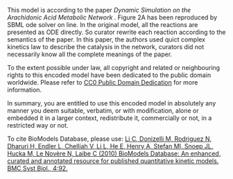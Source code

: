 

This model is according to the paper _Dynamic Simulation on the Arachidonic
Acid Metabolic Network_ . Figure 2A has been reproduced by SBML ode solver on
line. In the original model, all the reactions are presented as ODE directly.
So curator rewrite each reaction according to the semantics of the paper. In
this paper, the authors used quict complex kinetics law to describe the
catalysis in the network, curators did not necessarily know all the complete
meanings of the paper.

  

To the extent possible under law, all copyright and related or neighbouring
rights to this encoded model have been dedicated to the public domain
worldwide. Please refer to [CC0 Public Domain
Dedication](http://creativecommons.org/publicdomain/zero/1.0/) for more
information.

In summary, you are entitled to use this encoded model in absolutely any
manner you deem suitable, verbatim, or with modification, alone or embedded it
in a larger context, redistribute it, commercially or not, in a restricted way
or not.

  

To cite BioModels Database, please use: [Li C, Donizelli M, Rodriguez N,
Dharuri H, Endler L, Chelliah V, Li L, He E, Henry A, Stefan MI, Snoep JL,
Hucka M, Le Novère N, Laibe C (2010) BioModels Database: An enhanced, curated
and annotated resource for published quantitative kinetic models. BMC Syst
Biol., 4:92.](http://www.ncbi.nlm.nih.gov/pubmed/20587024)

